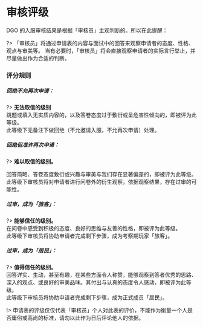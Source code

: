<!-- guide/apply/reviewScore-->

# 审核评级

DGO 的入服审核结果是根据「审核员」主观判断的。所以在此提醒：

?> 「审核员」将通过申请表的内容与面试中的回答来观察申请者的态度、性格、观点与审美等。
当有必要时，「审核员」将会直接观察申请者的实际言行举止，并尽量做出作为合适的判断。



### 评分规则

##### 回绝不允再次申请：



?> **无法取信的级别** <br/>
跳题或填入无实质内容的，以及答卷态度过于敷衍或呈危害性倾向的，即被评为此等级。<br/>
此等级下无备注下做回绝（不允邀请入服，不允再次申请）处理。

##### 回绝但准许再次申请：

?> **难以取信的级别。** <br/>

回答简略、答卷态度敷衍或兴趣与审美与我们存在显著偏差的，即被评为此等级。<br/>
此等级下审核员将对申请者进行问卷外的衍生观察，依据观察结果，存在过审的可能性。

##### 过审，成为「旅客」：

?> **能够信任的级别。** <br/>
在问卷中感受到积极的态度、良好的思维与友善的性格，即被评为此等级。<br/>
此等级下审核员将协助申请者完成剩下步骤，成为考察期玩家「旅客」。

##### 过审，成为「居民」：

?> **值得信任的级别。** <br/>
回答详实、生动，甚至有趣，在某些方面令人称赞，能够观察到答者优秀的思路、深入的观点、或良好的审美品味。其付出与认真的态度令人感动，即被评为此等级。<br/>
此等级下审核员将协助申请者完成剩下步骤，成为正式成员「居民」。

!> 申请表的评级仅仅代表「审核员」个人对此表的评价，不能作为衡量一个人是否庸俗或高尚的标准，请勿以此作为日后评论他人的依据。